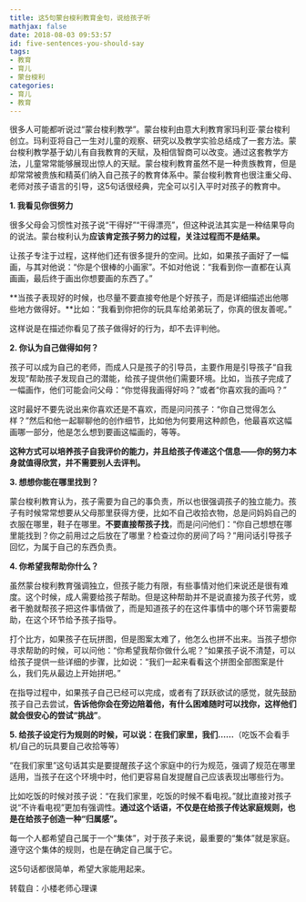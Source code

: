 ```yaml
---
title: 这5句蒙台梭利教育金句，说给孩子听
mathjax: false
date: 2018-08-03 09:53:57
id: five-sentences-you-should-say
tags:
- 教育
- 育儿
- 蒙台梭利
categories:
- 育儿
- 教育
---
```


很多人可能都听说过“蒙台梭利教学”。蒙台梭利由意大利教育家玛利亚‧蒙台梭利创立。玛利亚将自己一生对儿童的观察、研究以及教学实验总结成了一套方法。蒙台梭利教学基于幼儿有自我教育的天赋，及相信智商可以改变。通过这套教学方法，儿童常常能够展现出惊人的天赋。蒙台梭利教育虽然不是一种贵族教育，但是却常常被贵族和精英们纳入自己孩子的教育体系中。蒙台梭利教育也很注重父母、老师对孩子语言的引导，这5句话很经典，完全可以引入平时对孩子的教育中。

<!---more--->

**1.  我看见你很努力**

很多父母会习惯性对孩子说“干得好”“干得漂亮”，但这种说法其实是一种结果导向的说法。蒙台梭利认为**应该肯定孩子努力的过程，关注过程而不是结果。**

让孩子专注于过程，这样他们还有很多提升的空间。比如，如果孩子画好了一幅画，与其对他说：“你是个很棒的小画家”。不如对他说：“我看到你一直都在认真画画，最后终于画出你想要画的东西了。”

**当孩子表现好的时候，也尽量不要直接夸他是个好孩子，而是详细描述出他哪些地方做得好。**比如：“我看到你把你的玩具车给弟弟玩了，你真的很友善呢。”

这样说是在描述你看见了孩子做得好的行为，却不去评判他。

**2. 你认为自己做得如何？**

孩子可以成为自己的老师，而成人只是孩子的引导员，主要作用是引导孩子“自我发现”帮助孩子发现自己的潜能，给孩子提供他们需要环境。比如，当孩子完成了一幅画作，他们可能会问父母：“你觉得我画得好吗？”或者“你喜欢我的画吗？”

这时最好不要先说出来你喜欢还是不喜欢，而是问问孩子：“你自己觉得怎么样？”然后和他一起聊聊他的创作细节，比如他为何要用这种颜色，他最喜欢这幅画哪一部分，他是怎么想到要画这幅画的，等等。

**这种方式可以培养孩子自我评价的能力，并且给孩子传递这个信息——你的努力本身就值得欣赏，并不需要别人去评判。**

**3. 想想你能在哪里找到？**

蒙台梭利教育认为，孩子需要为自己的事负责，所以也很强调孩子的独立能力。孩子有时候常常想要从父母那里获得方便，比如不自己收拾衣物，总是问妈妈自己的衣服在哪里，鞋子在哪里。**不要直接帮孩子找**，而是问问他们：“你自己想想在哪里能找到？你之前用过之后放在了哪里？检查过你的房间了吗？”用问话引导孩子回忆，为属于自己的东西负责。

**4. 你希望我帮助你什么？**

虽然蒙台梭利教育强调独立，但孩子能力有限，有些事情对他们来说还是很有难度。这个时候，成人需要给孩子帮助。但是这种帮助并不是说直接为孩子代劳，或者干脆就帮孩子把这件事情做了，而是知道孩子的在这件事情中的哪个环节需要帮助，在这个环节给予孩子指导。

打个比方，如果孩子在玩拼图，但是图案太难了，他怎么也拼不出来。当孩子想你寻求帮助的时候，可以问他：“你希望我帮你做什么呢？”如果孩子说不清楚，可以给孩子提供一些详细的步骤，比如说：“我们一起来看看这个拼图全部图案是什么，我们先从最边上开始拼吧。”

在指导过程中，如果孩子自己已经可以完成，或者有了跃跃欲试的感觉，就先鼓励孩子自己去尝试，**告诉他你会在旁边陪着他，有什么困难随时可以找你，这样他们就会很安心的尝试“挑战”**。

**5. 给孩子设定行为规则的时候，可以说：在我们家里，我们……**（吃饭不会看手机/自己的玩具要自己收拾等等）

“在我们家里”这句话其实是要提醒孩子这个家庭中的行为规范，强调了规范在哪里适用，当孩子在这个环境中时，他们更容易自发提醒自己应该表现出哪些行为。

比如吃饭的时候对孩子说：“在我们家里，吃饭的时候不看电视。”就比直接对孩子说“不许看电视”更加有强调性。**通过这个话语，不仅是在给孩子传达家庭规则，也是在给孩子创造一种“归属感”。**

每一个人都希望自己属于一个“集体”，对于孩子来说，最重要的“集体”就是家庭。遵守这个集体的规则，也是在确定自己属于它。

这5句话都很简单，希望大家能用起来。



转载自：小楼老师心理课